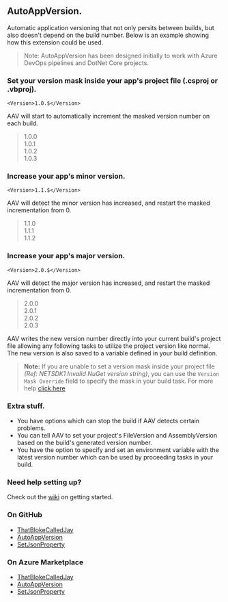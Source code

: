 ## AutoAppVersion.
Automatic application versioning that not only persits between builds, but also doesn't depend on the build number. Below is an example showing how this extension could be used.  
  
> Note: AutoAppVersion has been designed initially to work with Azure DevOps pipelines and DotNet Core projects.
  
### Set your version mask inside your app's project file (.csproj or .vbproj).  
  
`<Version>1.0.$</Version>`  
  
AAV will start to automatically increment the masked version number on each build.
  
> 1.0.0  
> 1.0.1  
> 1.0.2  
> 1.0.3  
  
### Increase your app's minor version.  
  
`<Version>1.1.$</Version>`  
  
AAV will detect the minor version has increased, and restart the masked incrementation from 0.  
  
> 1.1.0  
> 1.1.1  
> 1.1.2  

### Increase your app's major version.  
  
`<Version>2.0.$</Version>`  
  
AAV will detect the major version has increased, and restart the masked incrementation from 0.  

> 2.0.0  
> 2.0.1  
> 2.0.2  
> 2.0.3  
  
AAV writes the new version number directly into your current build's project file allowing any following tasks to utilize the project version like normal. The new version is also saved to a variable defined in your build definition.  
  
> **Note:** If you are unable to set a version mask inside your project file *(Ref: NETSDK1 Invalid NuGet version string)*, you can use the `Version Mask Override` field to specify the mask in your build task. For more help [click here](https://github.com/ThatBlokeCalledJay/auto-app-version/wiki/Unable-to-Set-Version-Mask-in-Project-File)
  
### Extra stuff.
- You have options which can stop the build if AAV detects certain problems.  
- You can tell AAV to set your project's FileVersion and AssemblyVersion based on the build's generated version number.  
- You have the option to specify and set an environment variable with the latest version number which can be used by proceeding tasks in your build.
  
### Need help setting up?
Check out the [wiki](https://github.com/ThatBlokeCalledJay/auto-app-version/wiki/Getting-Started) on getting started.  

### On GitHub

- [ThatBlokeCalledJay](https://github.com/ThatBlokeCalledJay)
- [AutoAppVersion](https://github.com/ThatBlokeCalledJay/auto-app-version)  
- [SetJsonProperty](https://github.com/ThatBlokeCalledJay/set-json-property)  
  
### On Azure Marketplace

- [ThatBlokeCalledJay](https://marketplace.visualstudio.com/publishers/ThatBlokeCalledJay)
- [AutoAppVersion](https://marketplace.visualstudio.com/items?itemName=ThatBlokeCalledJay.thatblokecalledjay-autoappversion)  
- [SetJsonProperty](https://marketplace.visualstudio.com/items?itemName=ThatBlokeCalledJay.thatblokecalledjay-setjsonproperty)  
